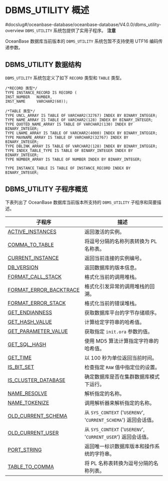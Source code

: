 DBMS_UTILITY 概述 
====================================
#docslug#/oceanbase-database/oceanbase-database/V4.0.0/dbms_utility-overview
`DBMS_UTILITY` 系统包提供了实用子程序。
**注意**



OceanBase 数据库当前版本的 `DBMS_UTILITY` 系统包暂不支持使用 UTF16 编码传递参数。

DBMS_UTILITY 数据结构 
--------------------------------------

`DBMS_UTILITY` 系统包定义了如下 `RECORD` 类型和 `TABLE` 类型。

```unknow
/*RECORD 类型*/
TYPE INSTANCE_RECORD IS RECORD (
INST_NUMBER   NUMBER,
INST_NAME     VARCHAR2(60));

/*TABLE 类型*/
TYPE UNCL_ARRAY IS TABLE OF VARCHAR2(32767) INDEX BY BINARY_INTEGER;
TYPE NAME_ARRAY IS TABLE OF VARCHAR2(128) INDEX BY BINARY_INTEGER;
TYPE QUOTED_NAME_ARRAY IS TABLE OF VARCHAR2(130) INDEX BY BINARY_INTEGER;
TYPE LNAME_ARRAY IS TABLE OF VARCHAR2(4000) INDEX BY BINARY_INTEGER;
TYPE MAXNAME_ARRAY IS TABLE OF VARCHAR2(32767) INDEX BY BINARY_INTEGER;
TYPE DBLINK_ARRAY IS TABLE OF VARCHAR2(128) INDEX BY BINARY_INTEGER;
TYPE INDEX_TABLE_TYPE IS TABLE OF BINARY_INTEGER INDEX BY BINARY_INTEGER;
TYPE NUMBER_ARRAY IS TABLE OF NUMBER INDEX BY BINARY_INTEGER;

TYPE INSTANCE_TABLE IS TABLE OF INSTANCE_RECORD INDEX BY BINARY_INTEGER;
```



DBMS_UTILITY 子程序概览 
---------------------------------------

下表列出了 OceanBase 数据库当前版本所支持的 `DBMS_UTILITY` 子程序和简要描述。


|                                  子程序                                  |                            描述                            |
|-----------------------------------------------------------------------|----------------------------------------------------------|
| [ACTIVE_INSTANCES](../18.DBMS_UTILITY/2.ACTIVE_INSTANCES.md)       | 返回激活的实例。                                                 |
| [COMMA_TO_TABLE](../18.DBMS_UTILITY/3.COMMA_TO_TABLE.md)         | 将逗号分隔的名称列表转换为 PL 名称表。                                    |
| [CURRENT_INSTANCE](../18.DBMS_UTILITY/4.CURRENT_INSTANCE.md)       | 返回当前连接的实例编号。                                             |
| [DB_VERSION](../18.DBMS_UTILITY/5.DB_VERSION.md)             | 返回数据库的版本信息。                                              |
| [FORMAT_CALL_STACK](../18.DBMS_UTILITY/6.FORMAT_CALL_STACK.md)      | 格式化当前的调用堆栈。                                              |
| [FORMAT_ERROR_BACKTRACE](../18.DBMS_UTILITY/7.FORMAT_ERROR_BACKTRACE.md) | 格式化引发异常的调用堆栈的回溯。                                         |
| [FORMAT_ERROR_STACK](../18.DBMS_UTILITY/8.FORMAT_ERROR_STACK.md)     | 格式化当前的错误堆栈。                                              |
| [GET_ENDIANNESS](../18.DBMS_UTILITY/9.GET_ENDIANNESS.md)         | 获取数据库平台的字节存储顺序。                                          |
| [GET_HASH_VALUE](../18.DBMS_UTILITY/10.GET_HASH_VALUE.md)         | 计算给定字符串的哈希值。                                             |
| [GET_PARAMETER_VALUE](../18.DBMS_UTILITY/11.GET_PARAMETER_VALUE.md)    | 获取指定 `init.ora` 参数的值。                                    |
| [GET_SQL_HASH](../18.DBMS_UTILITY/12.GET_SQL_HASH.md)           | 使用 MD5 算法计算指定字符串的哈希值。                                    |
| [GET_TIME](../18.DBMS_UTILITY/13.GET_TIME.md)               | 以 100 秒为单位返回当前时间。                                        |
| [IS_BIT_SET](../18.DBMS_UTILITY/14.IS_BIT_SET.md)             | 检查指定 `RAW` 值中指定位的设置。                                     |
| [IS_CLUSTER_DATABASE](../18.DBMS_UTILITY/15.IS_CLUSTER_DATABASE.md)    | 确定数据库是否在集群数据库模式下运行。                                      |
| [NAME_RESOLVE](../18.DBMS_UTILITY/16.NAME_RESOLVE.md)           | 解析指定的名称。                                                 |
| [NAME_TOKENIZE](../18.DBMS_UTILITY/17.NAME_TOKENIZE.md)          | 调用解析器来解析指定的名称。                                           |
| [OLD_CURRENT_SCHEMA](../18.DBMS_UTILITY/18.OLD_CURRENT_SCHEMA.md)     | 从 `SYS_CONTEXT` ('`USERENV`', '`CURRENT_SCHEMA`') 返回会话值。 |
| [OLD_CURRENT_USER](../18.DBMS_UTILITY/19.OLD_CURRENT_USER.md)       | 从 `SYS_CONTEXT` ('`USERENV`', '`CURRENT_USER`') 返回会话值。   |
| [PORT_STRING](../18.DBMS_UTILITY/20.PORT_STRING.md)            | 返回唯一标识数据库版本和操作系统的字符串。                                    |
| [TABLE_TO_COMMA](../18.DBMS_UTILITY/21.TABLE_TO_COMMA.md)         | 将 PL 名称表转换为逗号分隔的名称列表。                                    |


